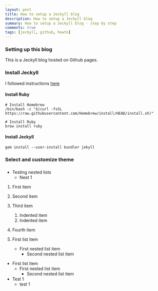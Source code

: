 ```yaml
---
layout: post
title: How to setup a Jeckyll blog
description: How to setup a Jeckyll blog
summary: How to setup a Jeckyll blog - step by step
comments: true
tags: [jeckyll, github, howto]
---
```


### Setting up this blog

This is a Jeckyll blog hosted on Github pages.

### Install Jeckyll

I followed instructions [here](https://jekyllrb.com/docs/installation/macos/)

#### Install Ruby

``` 
# Install Homebrew
/bin/bash -c "$(curl -fsSL https://raw.githubusercontent.com/Homebrew/install/HEAD/install.sh)"

# Install Ruby
brew install ruby
```

#### Install Jeckyll

```
gem install --user-install bundler jekyll
```

### Select and customize theme


### 

- Testing nested lists
    * Nest 1
    
1. First item
2. Second item
3. Third item
    1. Indented item
    2. Indented item
4. Fourth item

1. First list item
   - First nested list item
     - Second nested list item

- First list item
   - First nested list item
     - Second nested list item
- Test 1
   -  test 1
